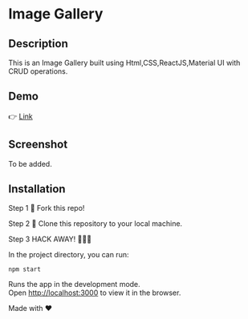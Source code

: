 # Image Gallery

## Description

This is an Image Gallery built using Html,CSS,ReactJS,Material UI with CRUD operations.

## Demo

👉 [Link](https://frosty-galileo-d4c6b5.netlify.app/)

## Screenshot

To be added.

## Installation

Step 1
🍴 Fork this repo!

Step 2
👯 Clone this repository to your local machine.

Step 3
HACK AWAY! 🔨🔨🔨

In the project directory, you can run:

`npm start`

Runs the app in the development mode.<br />
Open [http://localhost:3000](http://localhost:3000) to view it in the browser.

Made with ❤
